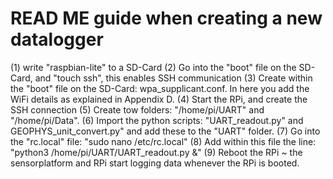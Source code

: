 # READ ME guide when creating a new datalogger

(1) write "raspbian-lite" to a SD-Card
(2) Go into the "boot" file on the SD-Card, and "touch ssh", this enables SSH communication 
(3) Create within the "boot" file on the SD-Card: wpa_supplicant.conf. In here you add the WiFi details as explained in Appendix D.
(4) Start the RPi, and create the SSH connection
(5) Create tow folders: "/home/pi/UART" and "/home/pi/Data".
(6) Import the python scripts: "UART_readout.py" and GEOPHYS_unit_convert.py" and add these to the "UART" folder.
(7) Go into the "rc.local" file: "sudo nano /etc/rc.local"
(8) Add within this file the line: "python3 /home/pi/UART/UART_readout.py &"
(9) Reboot the RPi ~ the sensorplatform and RPi start logging data whenever the RPi is booted.
